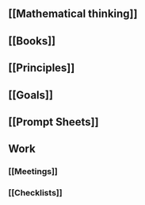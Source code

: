 ## [[Mathematical thinking]]
## [[Books]]
## [[Principles]]
## [[Goals]]
## [[Prompt Sheets]]
## Work
### [[Meetings]]
### [[Checklists]]